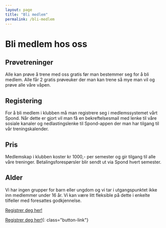 ```yaml
---
layout: page
title: "Bli medlem"
permalink: /bli-medlem
---
```


# Bli medlem hos oss

## Prøvetreninger

Alle kan prøve å trene med oss gratis før man bestemmer seg for å bli medlem. Alle får 2 gratis prøveuker der man kan trene så mye man vil og prøve alle våre våpen.

## Registering

For å bli medlem i klubben må man registrere seg i medlemssystemet vårt Spond. Når dette er gjort vil man få en bekreftelsesmail med lenke til våre sosiale kanaler og nedlastingslenke til Spond-appen der man har tilgang til vår treningskalender.

## Pris

Medlemskap i klubben koster kr 1000,- per semester og gir tilgang til alle våre treninger. Betalingsforespørsler blir sendt ut via Spond hvert semester.

## Alder

Vi har ingen grupper for barn eller ungdom og vi tar i utgangspunktet ikke inn medlemmer under 16 år. Vi kan være litt fleksible på dette i enkelte tilfeller med foresattes godkjennelse.

[Registrer deg her!](https://club.spond.com/landing/signup/frieduellister/form/A49B30787C2946E19D157A768DCF9091)

[Registrer deg her!](https://club.spond.com/landing/signup/frieduellister/form/A49B30787C2946E19D157A768DCF9091){: class="button-link"}
